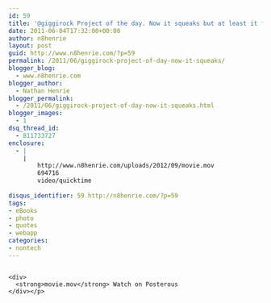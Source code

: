 ```yaml
---
id: 59
title: '@giggirock Project of the day. Now it squeaks but at least it flows. #winning'
date: 2011-06-04T17:32:00+00:00
author: n8henrie
layout: post
guid: http://www.n8henrie.com/?p=59
permalink: /2011/06/giggirock-project-of-day-now-it-squeaks/
blogger_blog:
  - www.n8henrie.com
blogger_author:
  - Nathan Henrie
blogger_permalink:
  - /2011/06/giggirock-project-of-day-now-it-squeaks.html
blogger_images:
  - 1
dsq_thread_id:
  - 811733727
enclosure:
  - |
    |
        http://www.n8henrie.com/uploads/2012/09/movie.mov
        694716
        video/quicktime
        
disqus_identifier: 59 http://n8henrie.com/?p=59
tags:
- eBooks
- photo
- quotes
- webapp
categories:
- nontech
---
```

<div>
  <div>
    <img alt="" src="{{ site.url }}/uploads/2012/09/movie.mov" /> 
    
    <div>
      <strong>movie.mov</strong> Watch on Posterous
    </div></p>
  </div></p>
</div>

<div>
</div>